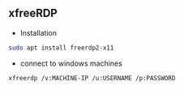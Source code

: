 ## xfreeRDP


- Installation

```zsh
sudo apt install freerdp2-x11
```

- connect to windows machines

```zsh
xfreerdp /v:MACHINE-IP /u:USERNAME /p:PASSWORD
```

